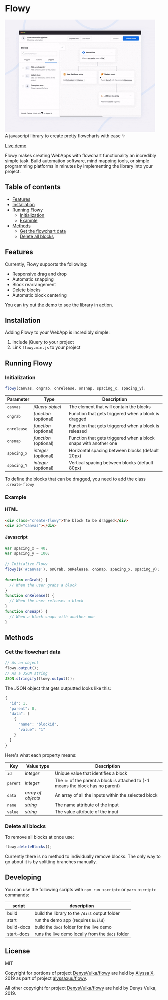 # Flowy

![Demo](flowy.gif)
<br>A javascript library to create pretty flowcharts with ease ✨

[Live demo](https://denysvuika.github.io/flowy)

Flowy makes creating WebApps with flowchart functionality an incredibly simple task.
Build automation software, mind mapping tools, or simple programming platforms in minutes by implementing the library into your project.

## Table of contents

- [Features](#features)
- [Installation](#installation)
- [Running Flowy](#running-flowy)
  - [Initialization](#initialization)
  - [Example](#example)
- [Methods](#methods)
  - [Get the flowchart data](#get-the-flowchart-data)
  - [Delete all blocks](#delete-all-blocks)

## Features

Currently, Flowy supports the following:

- Responsive drag and drop
- Automatic snapping
- Block rearrangement
- Delete blocks
- Automatic block centering

You can try out [the demo](https://denysvuika.github.io/flowy) to see the library in action.

## Installation

Adding Flowy to your WebApp is incredibly simple:

1. Include jQuery to your project
2. Link `flowy.min.js` to your project

## Running Flowy

### Initialization

```javascript
flowy(canvas, ongrab, onrelease, onsnap, spacing_x, spacing_y);
```

| Parameter   | Type                  | Description                                                      |
| ----------- | --------------------- | ---------------------------------------------------------------- |
| `canvas`    | _jQuery object_       | The element that will contain the blocks                         |
| `ongrab`    | _function_ (optional) | Function that gets triggered when a block is dragged             |
| `onrelease` | _function_ (optional) | Function that gets triggered when a block is released            |
| `onsnap`    | _function_ (optional) | Function that gets triggered when a block snaps with another one |
| `spacing_x` | _integer_ (optional)  | Horizontal spacing between blocks (default 20px)                 |
| `spacing_Y` | _integer_ (optional)  | Vertical spacing between blocks (default 80px)                   |

To define the blocks that can be dragged, you need to add the class `.create-flowy`

### Example

#### HTML

```html
<div class="create-flowy">The block to be dragged</div>
<div id="canvas"></div>
```

#### Javascript

```javascript
var spacing_x = 40;
var spacing_y = 100;

// Initialize Flowy
flowy($('#canvas'), onGrab, onRelease, onSnap, spacing_x, spacing_y);

function onGrab() {
  // When the user grabs a block
}
function onRelease() {
  // When the user releases a block
}
function onSnap() {
  // When a block snaps with another one
}
```

## Methods

### Get the flowchart data

```javascript
// As an object
flowy.output();
// As a JSON string
JSON.stringify(flowy.output());
```

The JSON object that gets outputted looks like this:

```javascript
{
  "id": 1,
  "parent": 0,
  "data": [
    {
      "name": "blockid",
      "value": "1"
    }
  ]
}
```

Here's what each property means:

| Key      | Value type         | Description                                                                      |
| -------- | ------------------ | -------------------------------------------------------------------------------- |
| `id`     | _integer_          | Unique value that identifies a block                                             |
| `parent` | _integer_          | The `id` of the parent a block is attached to (-1 means the block has no parent) |
| `data`   | _array of objects_ | An array of all the inputs within the selected block                             |
| `name`   | _string_           | The name attribute of the input                                                  |
| `value`  | _string_           | The value attribute of the input                                                 |

### Delete all blocks

To remove all blocks at once use:

```javascript
flowy.deleteBlocks();
```

Currently there is no method to individually remove blocks. The only way to go about it is by splitting branches manually.

## Developing

You can use the following scripts with `npm run <script>` or `yarn <script>` commands:

| script     | description                                       |
| ---------- | ------------------------------------------------- |
| build      | build the library to the `/dist` output folder    |
| start      | run the demo app (requires `build`)               |
| build-docs | build the `docs` folder for the live demo         |
| start-docs | runs the live demo locally from the `docs` folder |

## License

MIT

Copyright for portions of project [DenysVuika/flowy](https://github.com/DenysVuika/flowy) are held by [Alyssa X](https://alyssax.com), 2019 as part of project [alyssaxuu/flowy](https://github.com/alyssaxuu/flowy).

All other copyright for project [DenysVuika/flowy](https://github.com/DenysVuika/flowy) are held by Denys Vuika, 2019.
